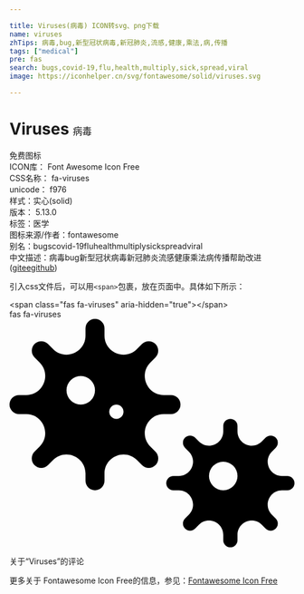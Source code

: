 ```yaml
---

title: Viruses(病毒) ICON转svg、png下载
name: viruses
zhTips: 病毒,bug,新型冠状病毒,新冠肺炎,流感,健康,乘法,病,传播
tags: ["medical"]
pre: fas
search: bugs,covid-19,flu,health,multiply,sick,spread,viral
image: https://iconhelper.cn/svg/fontawesome/solid/viruses.svg

---
```


# Viruses  <small style="font-size: 60%;font-weight: 100">病毒</small>


<div class="detail-page">
<p>
<span><span class="badge-success badge">免费图标</span> </span>
<br/>
<span>
ICON库：
<span class="badge-secondary badge">Font Awesome Icon Free</span> 
</span>
<br/>
<span>
CSS名称：
<span class="badge-secondary badge">fa-viruses</span> 
</span>
<br/>
<span>
unicode：
<span class="badge-secondary badge">f976</span> 
<copy-btn content='f976' btn-title=""></copy-btn>
<copy-btn :content='String.fromCodePoint(parseInt("f976", 16))' btn-title="复制U"></copy-btn>
</span><br/><span>样式：<span class="badge-light badge">实心(solid)</span></span>
<br/>
<span>
版本：
<span class="badge-secondary badge">5.13.0</span> 
</span><br/><span>标签：<span class="badge-light badge"><router-link to="/tags/medical.html">医学</router-link></span></span>
<br/>
<span>图标来源/作者：<span class="badge-light badge">fontawesome</span></span> 
<br/>
<span>别名：<span class="badge-light badge">bugs</span><span class="badge-light badge">covid-19</span><span class="badge-light badge">flu</span><span class="badge-light badge">health</span><span class="badge-light badge">multiply</span><span class="badge-light badge">sick</span><span class="badge-light badge">spread</span><span class="badge-light badge">viral</span></span><br/><span class="zh-detail">中文描述：<span class="badge-primary badge">病毒</span><span class="badge-primary badge">bug</span><span class="badge-primary badge">新型冠状病毒</span><span class="badge-primary badge">新冠肺炎</span><span class="badge-primary badge">流感</span><span class="badge-primary badge">健康</span><span class="badge-primary badge">乘法</span><span class="badge-primary badge">病</span><span class="badge-primary badge">传播</span><span class="help-link"><span>帮助改进</span>(<a href="https://gitee.com/liuwave/icon-helper/edit/master/json/fontawesome/solid/viruses.json" target="_blank" rel="noopener noreferrer">gitee</a><a href="https://github.com/liuwave/icon-helper/edit/master/json/fontawesome/solid/viruses.json" target="_blank" rel="noopener noreferrer">github</a></span>)</span><br/>
</p>
</div>
<div class="alert alert-dark">
  <i class="fas fa-viruses fa-xs"></i>
  <i class="fas fa-viruses fa-sm"></i>
  <i class="fas fa-viruses fa-lg"></i>
  <i class="fas fa-viruses fa-2x"></i>
  <i class="fas fa-viruses fa-3x"></i>
  <i class="fas fa-viruses fa-5x"></i>
  <i class="fas fa-viruses fa-7x"></i>
</div>
<div>
  <p>引入css文件后，可以用<code>&lt;span&gt;</code>包裹，放在页面中。具体如下所示：    
  </p>
  <div class="alert alert-primary" style="font-size: 14px">
    &lt;span class="fas fa-viruses" aria-hidden="true"&gt;&lt;/span&gt;
    <copy-btn content='<span class="fas fa-viruses" aria-hidden="true"></span>'></copy-btn>
  </div>
  <div class="alert alert-secondary">
    <i class="fas fa-viruses"
    style="font-size: 24px"
    aria-hidden="true"></i> fas fa-viruses
    <copy-btn content="fas fa-viruses" btn-title="复制图标名称"></copy-btn>
  </div>
</div>
<div id="svg" class="svg-wrap">
<svg xmlns="http://www.w3.org/2000/svg" viewBox="0 0 640 512"><path d="M624,352H611.88c-28.51,0-42.79-34.47-22.63-54.63l8.58-8.57a16,16,0,1,0-22.63-22.63l-8.57,8.58C546.47,294.91,512,280.63,512,252.12V240a16,16,0,0,0-32,0v12.12c0,28.51-34.47,42.79-54.63,22.63l-8.57-8.58a16,16,0,0,0-22.63,22.63l8.58,8.57c20.16,20.16,5.88,54.63-22.63,54.63H368a16,16,0,0,0,0,32h12.12c28.51,0,42.79,34.47,22.63,54.63l-8.58,8.57a16,16,0,1,0,22.63,22.63l8.57-8.58c20.16-20.16,54.63-5.88,54.63,22.63V496a16,16,0,0,0,32,0V483.88c0-28.51,34.47-42.79,54.63-22.63l8.57,8.58a16,16,0,1,0,22.63-22.63l-8.58-8.57C569.09,418.47,583.37,384,611.88,384H624a16,16,0,0,0,0-32ZM480,384a32,32,0,1,1,32-32A32,32,0,0,1,480,384ZM346.51,213.33h16.16a21.33,21.33,0,0,0,0-42.66H346.51c-38,0-57.05-46-30.17-72.84l11.43-11.44A21.33,21.33,0,0,0,297.6,56.23L286.17,67.66c-26.88,26.88-72.84,7.85-72.84-30.17V21.33a21.33,21.33,0,0,0-42.66,0V37.49c0,38-46,57.05-72.84,30.17L86.4,56.23A21.33,21.33,0,0,0,56.23,86.39L67.66,97.83c26.88,26.88,7.85,72.84-30.17,72.84H21.33a21.33,21.33,0,0,0,0,42.66H37.49c38,0,57.05,46,30.17,72.84L56.23,297.6A21.33,21.33,0,1,0,86.4,327.77l11.43-11.43c26.88-26.88,72.84-7.85,72.84,30.17v16.16a21.33,21.33,0,0,0,42.66,0V346.51c0-38,46-57.05,72.84-30.17l11.43,11.43a21.33,21.33,0,0,0,30.17-30.17l-11.43-11.43C289.46,259.29,308.49,213.33,346.51,213.33ZM160,192a32,32,0,1,1,32-32A32,32,0,0,1,160,192Zm80,32a16,16,0,1,1,16-16A16,16,0,0,1,240,224Z"/></svg>
</div>
<detail full-name='fa-viruses'></detail>

<Vssue title="关于“Viruses”的评论" >关于“Viruses”的评论</Vssue>
    
<div><p>更多关于  Fontawesome Icon Free的信息，参见：<a target="_blank" href="https://iconhelper.cn/fontawesome.html">Fontawesome Icon Free</a>
</p></div>

